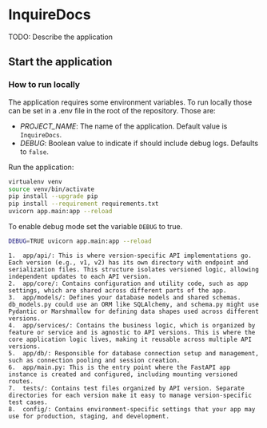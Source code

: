 # InquireDocs

TODO: Describe the application

## Start the application

### How to run locally

The application requires some environment variables. To run locally those can be set in a .env file in the root of the repository.
Those are:
- *PROJECT_NAME*: The name of the application. Default value is `InquireDocs`.
- *DEBUG*: Boolean value to indicate if should include debug logs. Defaults to `false`.

Run the application:
```bash
virtualenv venv
source venv/bin/activate
pip install --upgrade pip
pip install --requirement requirements.txt
uvicorn app.main:app --reload
```

To enable debug mode set the variable `DEBUG` to true.
```bash
DEBUG=TRUE uvicorn app.main:app --reload
```




	1.	app/api/: This is where version-specific API implementations go. Each version (e.g., v1, v2) has its own directory with endpoint and serialization files. This structure isolates versioned logic, allowing independent updates to each API version.
	2.	app/core/: Contains configuration and utility code, such as app settings, which are shared across different parts of the app.
	3.	app/models/: Defines your database models and shared schemas. db_models.py could use an ORM like SQLAlchemy, and schema.py might use Pydantic or Marshmallow for defining data shapes used across different versions.
	4.	app/services/: Contains the business logic, which is organized by feature or service and is agnostic to API versions. This is where the core application logic lives, making it reusable across multiple API versions.
	5.	app/db/: Responsible for database connection setup and management, such as connection pooling and session creation.
	6.	app/main.py: This is the entry point where the FastAPI app instance is created and configured, including mounting versioned routes.
	7.	tests/: Contains test files organized by API version. Separate directories for each version make it easy to manage version-specific test cases.
	8.	config/: Contains environment-specific settings that your app may use for production, staging, and development.
